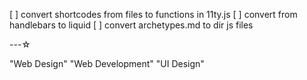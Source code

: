 [ ] convert shortcodes from files to functions in 11ty.js
[ ] convert from handlebars to liquid
[ ] convert archetypes.md to dir js files

---☆

"Web Design" "Web Development" "UI Design"